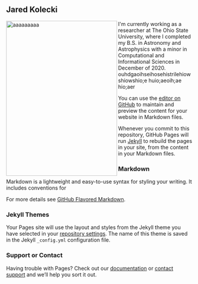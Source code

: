 ## Jared Kolecki


<img align="left" src="MyFirstPaper.png" width="300" height="420" alt="aaaaaaaaa">

I'm currently working as a researcher at The Ohio State University, where I completed my B.S. in Astronomy and Astrophysics with a minor in Computational and Informational Sciences in December of 2020. ouhdgaoihseihosehistrilehiowshiowshio;e huio;aeoih;ae hio;aer 


You can use the [editor on GitHub](https://github.com/kolecki4/kolecki4.github.io/edit/main/index.md) to maintain and preview the content for your website in Markdown files.

Whenever you commit to this repository, GitHub Pages will run [Jekyll](https://jekyllrb.com/) to rebuild the pages in your site, from the content in your Markdown files.

### Markdown

Markdown is a lightweight and easy-to-use syntax for styling your writing. It includes conventions for


For more details see [GitHub Flavored Markdown](https://guides.github.com/features/mastering-markdown/).

### Jekyll Themes

Your Pages site will use the layout and styles from the Jekyll theme you have selected in your [repository settings](https://github.com/kolecki4/kolecki4.github.io/settings). The name of this theme is saved in the Jekyll `_config.yml` configuration file.

### Support or Contact

Having trouble with Pages? Check out our [documentation](https://docs.github.com/categories/github-pages-basics/) or [contact support](https://support.github.com/contact) and we’ll help you sort it out.
